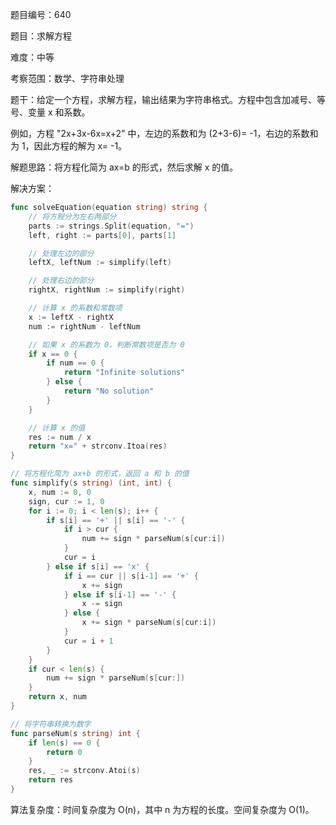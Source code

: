 题目编号：640

题目：求解方程

难度：中等

考察范围：数学、字符串处理

题干：给定一个方程，求解方程，输出结果为字符串格式。方程中包含加减号、等号、变量 x 和系数。

例如，方程 "2x+3x-6x=x+2" 中，左边的系数和为 (2+3-6)= -1，右边的系数和为 1，因此方程的解为 x= -1。

解题思路：将方程化简为 ax=b 的形式，然后求解 x 的值。

解决方案：

```go
func solveEquation(equation string) string {
    // 将方程分为左右两部分
    parts := strings.Split(equation, "=")
    left, right := parts[0], parts[1]

    // 处理左边的部分
    leftX, leftNum := simplify(left)

    // 处理右边的部分
    rightX, rightNum := simplify(right)

    // 计算 x 的系数和常数项
    x := leftX - rightX
    num := rightNum - leftNum

    // 如果 x 的系数为 0，判断常数项是否为 0
    if x == 0 {
        if num == 0 {
            return "Infinite solutions"
        } else {
            return "No solution"
        }
    }

    // 计算 x 的值
    res := num / x
    return "x=" + strconv.Itoa(res)
}

// 将方程化简为 ax+b 的形式，返回 a 和 b 的值
func simplify(s string) (int, int) {
    x, num := 0, 0
    sign, cur := 1, 0
    for i := 0; i < len(s); i++ {
        if s[i] == '+' || s[i] == '-' {
            if i > cur {
                num += sign * parseNum(s[cur:i])
            }
            cur = i
        } else if s[i] == 'x' {
            if i == cur || s[i-1] == '+' {
                x += sign
            } else if s[i-1] == '-' {
                x -= sign
            } else {
                x += sign * parseNum(s[cur:i])
            }
            cur = i + 1
        }
    }
    if cur < len(s) {
        num += sign * parseNum(s[cur:])
    }
    return x, num
}

// 将字符串转换为数字
func parseNum(s string) int {
    if len(s) == 0 {
        return 0
    }
    res, _ := strconv.Atoi(s)
    return res
}
```

算法复杂度：时间复杂度为 O(n)，其中 n 为方程的长度。空间复杂度为 O(1)。